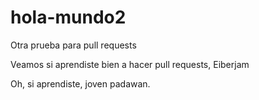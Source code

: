 # hola-mundo2
Otra prueba para pull requests

Veamos si aprendiste bien a hacer pull requests, Eiberjam

Oh, si aprendiste, joven padawan.
